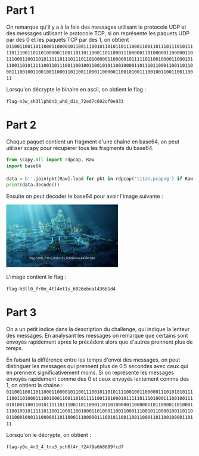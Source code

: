# Part 1

On remarque qu'il y a à la fois des messages utilisant le protocole UDP et des messages utilisant le protocole TCP, si on représente les paquets UDP par des 0 et les paquets TCP par des 1, on obtient `0110011001101100011000010110011100101101011011100011001101110111010111110111001101101000001100110110110001101100011100000110100000110000011011100011001101011111011101110110100000110000010111110110010000110001011100110101111100110111001100100110010101100100001101110110001100110110001110010011001001100011011001100011000001100101001110010011001100110011`

Lorsqu'on décrypte le binaire en ascii, on obtient le flag :

`flag-n3w_sh3llph0n3_wh0_d1s_72ed7c692cf0e933`

# Part 2

Chaque paquet contient un fragment d'une chaîne en base64, on peut utiliser scapy pour récupérer tous les fragments du base64.

```py
from scapy.all import rdpcap, Raw
import base64

data = b''.join(pkt[Raw].load for pkt in rdpcap('titan.pcapng') if Raw in pkt)
print(data.decode())
```

Ensuite on peut décoder le base64 pour avoir l'image suivante :

![flag2](atlantis.jpg)

L'image contient le flag :

`flag-h3ll0_fr0m_4tl4nt1s_6026ebea1436b1d4`

# Part 3

On a un petit indice dans la description du challenge, qui indique la lenteur des messages. En analysant les messages on remarque que certains sont envoyés rapidement après le précédent alors que d'autres prennent plus de temps. 

En faisant la différence entre les temps d'envoi des messages, on peut distinguer les messages qui prennent plus de 0.5 secondes avec ceux qui en prennent significativement moins. Si on représente les messages envoyés rapidement comme des 0 et ceux envoyés lentement comme des 1, on obtient la chaine :  `0110011001101100011000010110011100101101011110010011000001110101010111110011010001110010001100110101111100110100010111110111010001110010011101010011001101011111011100110110001101101000001100000110110000110100011100100101111101100110001100100011010001100110001110010110000100110110011000100011100000110110001110000011100101100110011000110110010000110111`

Lorsqu'on le décrypte, on obtient :

`flag-y0u_4r3_4_tru3_sch0l4r_f24f9a6b8689fcd7`